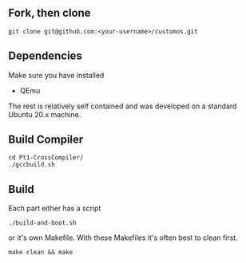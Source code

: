 ## Fork, then clone

```
git clone git@github.com:<your-username>/customos.git
```

## Dependencies

Make sure you have installed

* QEmu

The rest is relatively self contained and was developed on a standard Ubuntu 20.x machine.

## Build Compiler

```
cd Pt1-CrossCompiler/
./gccbuild.sh
```

## Build

Each part either has a script

```
./build-and-boot.sh
```

or it's own Makefile. With these Makefiles it's often best to clean first.

```
make clean && make
```

